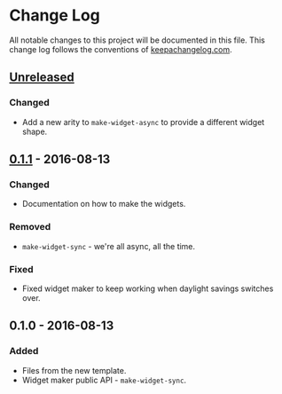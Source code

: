 # Change Log
All notable changes to this project will be documented in this file. This change log follows the conventions of [keepachangelog.com](http://keepachangelog.com/).

## [Unreleased]
### Changed
- Add a new arity to `make-widget-async` to provide a different widget shape.

## [0.1.1] - 2016-08-13
### Changed
- Documentation on how to make the widgets.

### Removed
- `make-widget-sync` - we're all async, all the time.

### Fixed
- Fixed widget maker to keep working when daylight savings switches over.

## 0.1.0 - 2016-08-13
### Added
- Files from the new template.
- Widget maker public API - `make-widget-sync`.

[Unreleased]: https://github.com/your-name/ideamind.test-util/compare/0.1.1...HEAD
[0.1.1]: https://github.com/your-name/ideamind.test-util/compare/0.1.0...0.1.1
